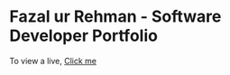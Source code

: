 # Fazal ur Rehman - Software Developer Portfolio
To view a live, <a href="https://fazalAgha5.github.io">Click me</a>
